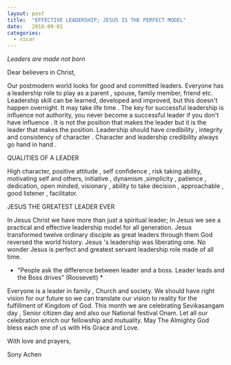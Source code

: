 ```yaml
---
layout: post
title:  "EFFECTIVE LEADERSHIP; JESUS IS THE PERFECT MODEL"
date:   2016-09-01
categories: 
  - vicar
---
```


*Leaders are made not born*

Dear believers in Christ, 

Our postmodern world looks for good and committed leaders. Everyone has a leadership role to play as a parent , spouse, family member, friend etc. Leadership skill can be learned, developed and improved, but this doesn't happen overnight. It may take life time . The key for successful leadership is influence not authority, you never become a successful leader if you don't have influence . It is not the position that makes the leader but it is the leader that makes the position. Leadership should have credibility , integrity and consistency of character . Character and leadership credibility always go hand in hand .

QUALITIES OF A LEADER

High character, positive attitude , self confidence , risk taking ability, motivating self and others, initiative , dynamism ,simplicity , patience , dedication, open minded, visionary , ability to take decision , approachable , good listener , facilitator.

JESUS THE GREATEST LEADER EVER

In Jesus Christ we have more than just a spiritual leader; In Jesus we see a practical and effective leadership model for all generation. Jesus transformed twelve ordinary disciple as great leaders through them God reversed the world history. Jesus 's leadership was liberating one. No wonder Jesus is perfect and greatest servant leadership role made of all time.

* "People ask the difference between leader and a boss. Leader leads and the Boss drives" (Roosevelt) * 

Everyone is a leader in family , Church and society. We should have right vision for our future so we can translate our vision to reality for the fulfillment of Kingdom of God. This month we are celebrating Sevikasangam day , Senior citizen day and also our National festival Onam. Let all our celebration enrich our fellowship and mutuality. May The Almighty God bless each one of us with His Grace and Love.


With love and prayers,	

Sony Achen 